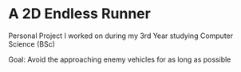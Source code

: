 # A 2D Endless Runner
Personal Project I worked on during my 3rd Year studying Computer Science (BSc)

Goal: Avoid the approaching enemy vehicles for as long as possible
